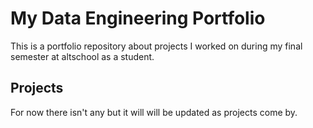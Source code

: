 # My Data Engineering Portfolio

This is a portfolio repository about projects I worked on during my final semester at altschool as a student.

## Projects

For now there isn't any but it will will be updated as projects come by.
